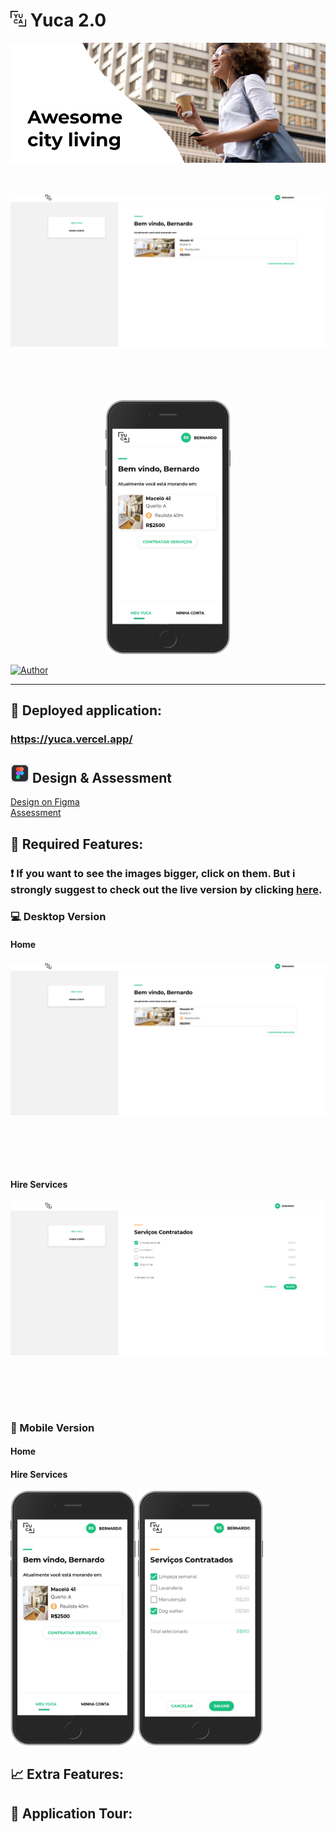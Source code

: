 # <img src=".github/images/logoYuca.png" width="25" height="25" /> Yuca 2.0

<p align="center">
   <img src=".github/images/bannerYuca.png" />
</p>

<br />

<p align="center">
   <img src=".github/images/desktop-home.png" width="575" style="margin-right: 10px; margin-bottom: 5rem"/>
   <img src=".github/images/mobile-home.png" width="200" />
</p>

[![Author](https://img.shields.io/badge/author-GabrielVarela-13C081?style=flat-square)](https://github.com/gabrielvrl)

---

## :rocket: Deployed application:

### https://yuca.vercel.app/

## <img src=".github/images/figma.png" width="30" height="30" /> Design & Assessment

[Design on Figma](https://www.figma.com/file/ofetdcZKc2BTuWHkAXJOBv/Teste-Front-End?node-id=0%3A1)\
[Assessment](https://github.com/yuca-live/front-end-assessment)

## :dart: Required Features:

### :exclamation: If you want to see the images bigger, click on them. But i strongly suggest to check out the live version by clicking [here](https://yuca.vercel.app/).

### :computer: Desktop Version

#### Home

<img src=".github/images/desktop-home.png" width="600" style="margin-right: 10px; margin-bottom: 5rem" align="center" />

#### Hire Services

<img src=".github/images/desktop-hireServices.png" width="600" style="margin-right: 10px; margin-bottom: 5rem" align="center" />

### :iphone: Mobile Version

#### Home

#### Hire Services

<p>
   <img src=".github/images/mobile-home.png" width="200" />
   <img src=".github/images/mobile-hireServices.png" width="200" />
</p>

## :chart_with_upwards_trend: Extra Features:

## :movie_camera: Application Tour:
